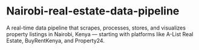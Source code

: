 # Nairobi-real-estate-data-pipeline
A real-time data pipeline that scrapes, processes, stores, and visualizes property listings in Nairobi, Kenya — starting with platforms like A-List Real Estate, BuyRentKenya, and Property24.
